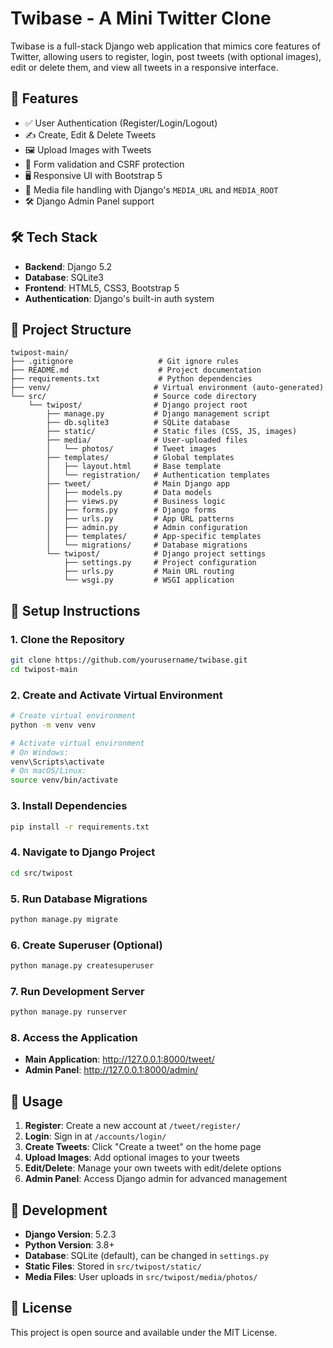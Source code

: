 # Twibase - A Mini Twitter Clone

Twibase is a full-stack Django web application that mimics core features of Twitter, allowing users to register, login, post tweets (with optional images), edit or delete them, and view all tweets in a responsive interface.

## 🔧 Features

- ✅ User Authentication (Register/Login/Logout)
- ✍️ Create, Edit & Delete Tweets
- 🖼️ Upload Images with Tweets
- 🧠 Form validation and CSRF protection
- 🖥️ Responsive UI with Bootstrap 5
- 📁 Media file handling with Django's `MEDIA_URL` and `MEDIA_ROOT`
- 🛠️ Django Admin Panel support

## 🛠️ Tech Stack

- **Backend**: Django 5.2
- **Database**: SQLite3
- **Frontend**: HTML5, CSS3, Bootstrap 5
- **Authentication**: Django's built-in auth system

## 📁 Project Structure

```
twipost-main/
├── .gitignore                   # Git ignore rules
├── README.md                    # Project documentation
├── requirements.txt             # Python dependencies
├── venv/                       # Virtual environment (auto-generated)
└── src/                        # Source code directory
    └── twipost/                # Django project root
        ├── manage.py           # Django management script
        ├── db.sqlite3          # SQLite database
        ├── static/             # Static files (CSS, JS, images)
        ├── media/              # User-uploaded files
        │   └── photos/         # Tweet images
        ├── templates/          # Global templates
        │   ├── layout.html     # Base template
        │   └── registration/   # Authentication templates
        ├── tweet/              # Main Django app
        │   ├── models.py       # Data models
        │   ├── views.py        # Business logic
        │   ├── forms.py        # Django forms
        │   ├── urls.py         # App URL patterns
        │   ├── admin.py        # Admin configuration
        │   ├── templates/      # App-specific templates
        │   └── migrations/     # Database migrations
        └── twipost/            # Django project settings
            ├── settings.py     # Project configuration
            ├── urls.py         # Main URL routing
            └── wsgi.py         # WSGI application
```

## 🚀 Setup Instructions

### 1. Clone the Repository

```bash
git clone https://github.com/yourusername/twibase.git
cd twipost-main
```

### 2. Create and Activate Virtual Environment

```bash
# Create virtual environment
python -m venv venv

# Activate virtual environment
# On Windows:
venv\Scripts\activate
# On macOS/Linux:
source venv/bin/activate
```

### 3. Install Dependencies

```bash
pip install -r requirements.txt
```

### 4. Navigate to Django Project

```bash
cd src/twipost
```

### 5. Run Database Migrations

```bash
python manage.py migrate
```

### 6. Create Superuser (Optional)

```bash
python manage.py createsuperuser
```

### 7. Run Development Server

```bash
python manage.py runserver
```

### 8. Access the Application

- **Main Application**: http://127.0.0.1:8000/tweet/
- **Admin Panel**: http://127.0.0.1:8000/admin/

## 🎯 Usage

1. **Register**: Create a new account at `/tweet/register/`
2. **Login**: Sign in at `/accounts/login/`
3. **Create Tweets**: Click "Create a tweet" on the home page
4. **Upload Images**: Add optional images to your tweets
5. **Edit/Delete**: Manage your own tweets with edit/delete options
6. **Admin Panel**: Access Django admin for advanced management

## 🔧 Development

- **Django Version**: 5.2.3
- **Python Version**: 3.8+
- **Database**: SQLite (default), can be changed in `settings.py`
- **Static Files**: Stored in `src/twipost/static/`
- **Media Files**: User uploads in `src/twipost/media/photos/`

## 📝 License

This project is open source and available under the MIT License.
